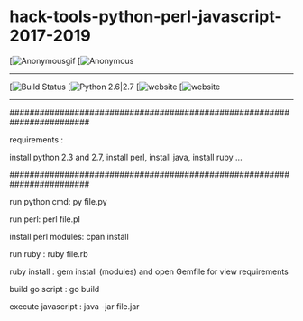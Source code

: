 # hack-tools-python-perl-javascript-2017-2019

[![Anonymousgif](https://i.giphy.com/media/2Y0ecuTsnAvZK/200.gif)
[![Anonymous](https://img.hebus.com/hebus_2013/02/13/preview/1360720696_97766.jpg) 

------------------------------------------------------------------------------------------------------------------------

 [![Build Status](https://img.shields.io/badge/build-passing%20%2F%20moderate-yellow.svg)
 [![Python 2.6|2.7](https://img.shields.io/badge/python-2.7%20%7C%203.7-success.svg)
 [![website](https://img.shields.io/badge/website%20%3A-http%3A%2F%2Fshortlink.in%2FBFe-red)
 [![website](https://img.shields.io/badge/website%20build-moderate-orange.svg)
 
 ------------------------------------------------------------------------------------------------------------------------
 
########################################################################

requirements :

install python 2.3 and 2.7, install perl, install java, install ruby ...

########################################################################

run python cmd: py file.py

run perl: perl file.pl

install perl modules: cpan install

run ruby : ruby file.rb

ruby install : gem install (modules) and open Gemfile for view requirements

build go script : go build

execute javascript : java -jar file.jar
